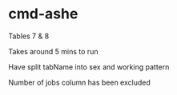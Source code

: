 # cmd-ashe 

Tables 7 & 8

Takes around 5 mins to run

Have split tabName into sex and working pattern

Number of jobs column has been excluded
